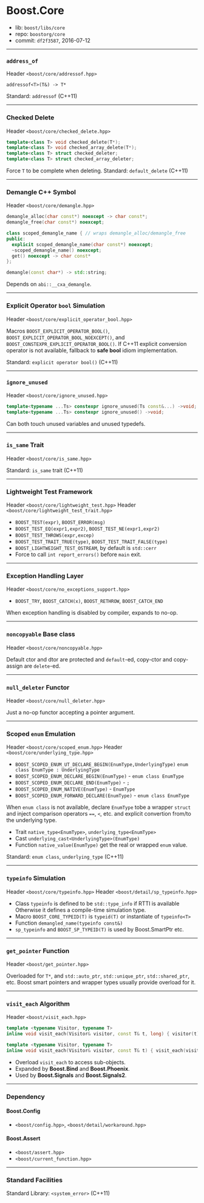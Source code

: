# Boost.Core

* lib: `boost/libs/core`
* repo: `boostorg/core`
* commit: `df2f3587`, 2016-07-12

------
### `address_of`

Header `<boost/core/addressof.hpp>`

`addressof<T>(T&) -> T*`

Standard: `addressof` (C++11)

------
### Checked Delete

Header `<boost/core/checked_delete.hpp>`

```c++
template<class T> void checked_delete(T*); 
template<class T> void checked_array_delete(T*); 
template<class T> struct checked_deleter;
template<class T> struct checked_array_deleter;
```

Force `T` to be complete when deleting.
Standard: `default_delete` (C++11)

------
### Demangle C++ Symbol

Header `<boost/core/demangle.hpp>`

```c++
demangle_alloc(char const*) noexcept -> char const*;
demangle_free(char const*) noexcept;

class scoped_demangle_name { // wraps demangle_alloc/demangle_free
public:
  explicit scoped_demangle_name(char const*) noexcept;
  ~scoped_demangle_name() noexcept;
  get() noexcept -> char const*
};

demangle(const char*) -> std::string;
```

Depends on `abi::__cxa_demangle`.

------
### Explicit Operator `bool` Simulation

Header `<boost/core/explicit_operator_bool.hpp>`

Macros `BOOST_EXPLICIT_OPERATOR_BOOL()`, `BOOST_EXPLICIT_OPERATOR_BOOL_NOEXCEPT()`,
and `BOOST_CONSTEXPR_EXPLICIT_OPERATOR_BOOL()`. If C++11 explicit conversion operator
is not available, fallback to **safe bool** idiom implementation.

Standard: `explicit operator bool()` (C++11)

------
### `ignore_unused`

Header `<boost/core/ignore_unused.hpp>`

```C++
template<typename ...Ts> constexpr ignore_unused(Ts const&...) ->void;
template<typename ...Ts> constexpr ignore_unused() ->void;
```

Can both touch unused variables and unused typedefs.

------
### `is_same` Trait

Header `<boost/core/is_same.hpp>`

Standard: `is_same` trait (C++11)

------
### Lightweight Test Framework

Header `<boost/core/lightweight_test.hpp>`
Header `<boost/core/lightweight_test_trait.hpp>`

* `BOOST_TEST(expr)`, `BOOST_ERROR(msg)`
* `BOOST_TEST_EQ(expr1,expr2)`, `BOOST_TEST_NE(expr1,expr2)`
* `BOOST_TEST_THROWS(expr,excep)`
* `BOOST_TEST_TRAIT_TRUE(type)`, `BOOST_TEST_TRAIT_FALSE(type)`
* `BOOST_LIGHTWEIGHT_TEST_OSTREAM`, by default is `std::cerr`
* Force to call `int report_errors()` before `main` exit.

------
### Exception Handling Layer

Header `<boost/core/no_exceptions_support.hpp>`

* `BOOST_TRY`, `BOOST_CATCH(x)`, `BOOST_RETHROW`, `BOOST_CATCH_END`

When exception handling is disabled by compiler, expands to no-op.

------
### `noncopyable` Base class

Header `<boost/core/noncopyable.hpp>`

Default ctor and dtor are protected and `default`-ed, copy-ctor and copy-assign are `delete`-ed.

------
### `null_deleter` Functor

Header `<boost/core/null_deleter.hpp>`

Just a no-op functor accepting a pointer argument.

------
### Scoped `enum` Emulation

Header `<boost/core/scoped_enum.hpp>`
Header `<boost/core/underlying_type.hpp>`

* `BOOST_SCOPED_ENUM_UT_DECLARE_BEGIN(EnumType,UnderlyingType)`
  `enum class EnumType : UnderlyingType`
* `BOOST_SCOPED_ENUM_DECLARE_BEGIN(EnumType)` - `enum class EnumType`
* `BOOST_SCOPED_ENUM_DECLARE_END(EnumType)` - `;`
* `BOOST_SCOPED_ENUM_NATIVE(EnumType)` - `EnumType`
* `BOOST_SCOPED_ENUM_FORWARD_DECLARE(EnumType)` - `enum class EnumType`

When `enum class` is not available, declare `EnumType` tobe a wrapper `struct`
and inject comparison operators `==`, `<`, etc. and explicit convertion from/to
the underlying type.

* Trait `native_type<EnumType>`, `underlying_type<EnumType>`
* Cast `underlying_cast<UnderlyingType>(EnumType)`
* Function `native_value(EnumType)` get the real or wrapped `enum` value.

Standard: `enum class`, `underlying_type` (C++11)

------
### `typeinfo` Simulation

Header `<boost/core/typeinfo.hpp>`
Header `<boost/detail/sp_typeinfo.hpp>`

* Class `typeinfo` is defined to be `std::type_info` if RTTI is available
  Otherwise it defines a compile-time simulation type.
* Macro `BOOST_CORE_TYPEID(T)` is `typeid(T)` or instantiate of `typeinfo<T>`
* Function `demangled_name(typeinfo const&)`
* `sp_typeinfo` and `BOOST_SP_TYPEID(T)` is used by Boost.SmartPtr etc.

------
### `get_pointer` Function

Header `<boost/get_pointer.hpp>`

Overloaded for `T*`, and `std::auto_ptr`, `std::unique_ptr`, `std::shared_ptr`, etc.
Boost smart pointers and wrapper types usually provide overload for it.

------
### `visit_each` Algorithm

Header `<boost/visit_each.hpp>`

```c++
template <typename Visitor, typename T>
inline void visit_each(Visitor& visitor, const T& t, long) { visitor(t); }          // fallback

template <typename Visitor, typename T>
inline void visit_each(Visitor& visitor, const T& t) { visit_each(visitor, t, 0); } // entrance
```
* Overload `visit_each` to access sub-objects.
* Expanded by **Boost.Bind** and **Boost.Phoenix**.
* Used by **Boost.Signals** and **Boost.Signals2**.

------
### Dependency

#### Boost.Config

* `<boost/config.hpp>`, `<boost/detail/workaround.hpp>`

#### Boost.Assert

* `<boost/assert.hpp>`
* `<boost/current_function.hpp>`

------
### Standard Facilities

Standard Library: `<system_error>` (C++11)
